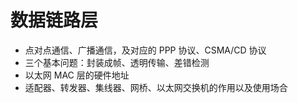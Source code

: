 # 数据链路层

- 点对点通信、广播通信，及对应的 PPP 协议、CSMA/CD 协议
- 三个基本问题：封装成帧、透明传输、差错检测
- 以太网 MAC 层的硬件地址
- 适配器、转发器、集线器、网桥、以太网交换机的作用以及使用场合

